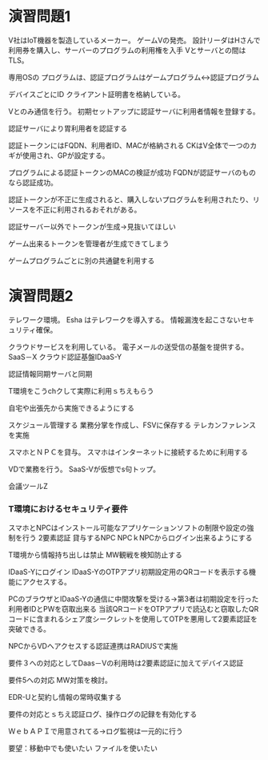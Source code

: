 # 演習問題1
V社はIoT機器を製造しているメーカー。
ゲームVの発売。
設計リーダはHさんで利用券を購入し、サーバーのプログラムの利用権を入手
Vとサーバとの間はTLS。

専用OSの
プログラムは、認証プログラムはゲームプログラム↔認証プログラム

デバイスごとにID
クライアント証明書を格納している。

Vとのみ通信を行う。
初期セットアップに認証サーバに利用者情報を登録する。

認証サーバにより胃利用者を認証する

認証トークンにはFQDN、利用者ID、MACが格納される
CKはV全体で一つのカギが使用され、GPが設定する。

プログラムによる認証トークンのMACの検証が成功
FQDNが認証サーバのものなら認証成功。

認証トークンが不正に生成されると、購入しないプログラムを利用されたり、リソースを不正に利用されるおそれがある。

認証サーバー以外でトークンが生成→見抜いてほしい

ゲーム出来るトークンを管理者が生成できてしまう

ゲームプログラムごとに別の共通鍵を利用する

# 演習問題2
テレワーク環境。
Esha はテレワークを導入する。
情報漏洩を起こさないセキュリティ確保。

クラウドサービスを利用している。
電子メールの送受信の基盤を提供する。SaaS－X
クラウド認証基盤IDaaS-Y

認証情報同期サーバと同期

T環境をこうchクして実際に利用ｓちえもらう

自宅や出張先から実施できるようにする

スケジュール管理する
業務分掌を作成し、FSVに保存する
テレカンファレンスを実施

スマホとＮＰＣを貸与。
スマホはインターネットに接続するために利用する

VDで業務を行う。
SaaS-Vが仮想でs句トップ。

会議ツールZ

### T環境におけるセキュリティ要件
スマホとNPCはインストール可能なアプリケーションソフトの制限や設定の強制を行う
2要素認証
貸与するNPC
NPCｋNPCからログイン出来るようにする

T環境から情報持ち出しは禁止
MW観戦を検知防止する

IDaaS-Yにログイン
IDaaS-YのOTPアプリ初期設定用のQRコードを表示する機能にアクセスする。

PCのブラウザとIDaaS-Yの通信に中間攻撃を受ける→第3者は初期設定を行った利用者IDとPWを窃取出来る
当該QRコードをOTPアプリで読込むと窃取したQRコードに含まれるシェア度シークレットを使用してOTPを悪用して2要素認証を突破できる。

NPCからVDへアクセスする認証連携はRADIUSで実施

要件３への対応としてDaas－Vの利用時は2要素認証に加えてデバイス認証

要件5への対応
MW対策を検討。

EDR-Uと契約し情報の常時収集する

要件の対応とｓちえ認証ログ、操作ログの記録を有効化する

ＷｅｂＡＰＩで用意されてる→ログ監視は一元的に行う

要望：移動中でも使いたい
ファイルを使いたい




